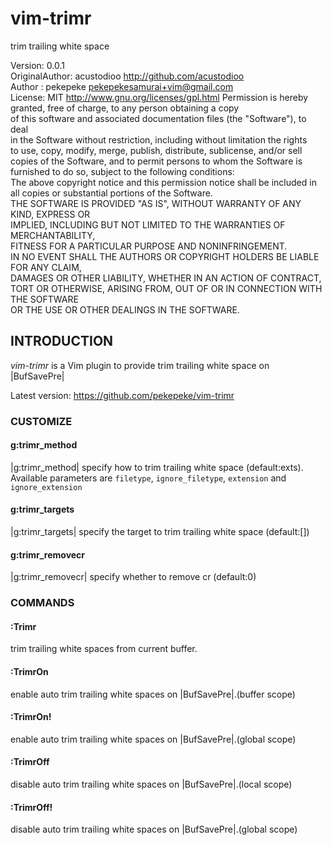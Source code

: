 vim-trimr
=========

trim trailing white space

Version: 0.0.1  
OriginalAuthor: acustodioo <http://github.com/acustodioo>  
Author : pekepeke <pekepekesamurai+vim@gmail.com>  
License: MIT <http://www.gnu.org/licenses/gpl.html>
	Permission is hereby granted, free of charge, to any person obtaining a copy  
	of this software and associated documentation files (the "Software"), to deal  
	in the Software without restriction, including without limitation the rights   
	to use, copy, modify, merge, publish, distribute, sublicense, and/or sell   
	copies of the Software, and to permit persons to whom the Software is  
	furnished to do so, subject to the following conditions:  
	The above copyright notice and this permission notice shall be included in  
	all copies or substantial portions of the Software.  
	THE SOFTWARE IS PROVIDED "AS IS", WITHOUT WARRANTY OF ANY KIND, EXPRESS OR  
	IMPLIED, INCLUDING BUT NOT LIMITED TO THE WARRANTIES OF MERCHANTABILITY,  
	FITNESS FOR A PARTICULAR PURPOSE AND NONINFRINGEMENT.  
	IN NO EVENT SHALL THE AUTHORS OR COPYRIGHT HOLDERS BE LIABLE FOR ANY CLAIM,  
	DAMAGES OR OTHER LIABILITY, WHETHER IN AN ACTION OF CONTRACT,  
	TORT OR OTHERWISE, ARISING FROM, OUT OF OR IN CONNECTION WITH THE SOFTWARE  
	OR THE USE OR OTHER DEALINGS IN THE SOFTWARE.

## INTRODUCTION

*vim-trimr* is a Vim plugin to provide trim trailing white space
on |BufSavePre|

Latest version:
	https://github.com/pekepeke/vim-trimr


### CUSTOMIZE

#### g:trimr_method

|g:trimr_method| specify how to trim trailing white space (default:exts).
Available parameters are `filetype`, `ignore_filetype`, `extension` and `ignore_extension`

#### g:trimr_targets

|g:trimr_targets| specify the target to trim trailing white space (default:[])

#### g:trimr_removecr

|g:trimr_removecr| specify whether to remove cr (default:0)

### COMMANDS

#### :Trimr

trim trailing white spaces from current buffer.

#### :TrimrOn

enable auto trim trailing white spaces on |BufSavePre|.(buffer scope)

#### :TrimrOn!

enable auto trim trailing white spaces on |BufSavePre|.(global scope)

#### :TrimrOff

disable auto trim trailing white spaces on |BufSavePre|.(local scope)

#### :TrimrOff!

disable auto trim trailing white spaces on |BufSavePre|.(global scope)

